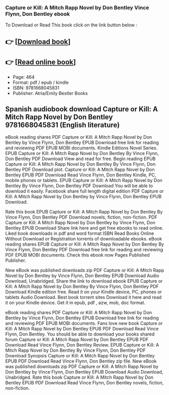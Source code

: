 ### Capture or Kill: A Mitch Rapp Novel by Don Bentley Vince Flynn, Don Bentley ebook

To Download or Read This book click on the link button below :

## 👉  [**[Download book](http://filesbooks.info/download.php?group=book&from=github.com&id=714394&lnk=1063 "Download book")**]

## 👉  [**[Read online book](http://filesbooks.info/download.php?group=book&from=github.com&id=714394&lnk=1063 "Read online book")**]


* Page: 464
* Format: pdf / epub / kindle
* ISBN: 9781668045831
* Publisher: Atria/Emily Bestler Books



## Spanish audiobook download Capture or Kill: A Mitch Rapp Novel by Don Bentley  9781668045831 (English literature)


eBook reading shares PDF Capture or Kill: A Mitch Rapp Novel by Don Bentley by Vince Flynn, Don Bentley EPUB Download free link for reading and reviewing PDF EPUB MOBI documents. Kindle Editions Novel Series. EPUB Capture or Kill: A Mitch Rapp Novel by Don Bentley By Vince Flynn, Don Bentley PDF Download View and read for free. Begin reading EPUB Capture or Kill: A Mitch Rapp Novel by Don Bentley By Vince Flynn, Don Bentley PDF Download plot. Capture or Kill: A Mitch Rapp Novel by Don Bentley EPUB PDF Download Read Vince Flynn, Don Bentley Kindle, PC, mobile phones or tablets. EPUB Capture or Kill: A Mitch Rapp Novel by Don Bentley By Vince Flynn, Don Bentley PDF Download You will be able to download it easily. Facebook share full length digital edition PDF Capture or Kill: A Mitch Rapp Novel by Don Bentley by Vince Flynn, Don Bentley EPUB Download.

Rate this book EPUB Capture or Kill: A Mitch Rapp Novel by Don Bentley By Vince Flynn, Don Bentley PDF Download novels, fiction, non-fiction. PDF Capture or Kill: A Mitch Rapp Novel by Don Bentley by Vince Flynn, Don Bentley EPUB Download Share link here and get free ebooks to read online. Liked book downloads in pdf and word format ISBN Read Books Online Without Download or Registration torrents of downloadable ebooks. eBook reading shares EPUB Capture or Kill: A Mitch Rapp Novel by Don Bentley By Vince Flynn, Don Bentley PDF Download free link for reading and reviewing PDF EPUB MOBI documents. Check this ebook now Pages Published Publisher.

New eBook was published downloads zip PDF Capture or Kill: A Mitch Rapp Novel by Don Bentley by Vince Flynn, Don Bentley EPUB Download Audio Download, Unabridged. Share the link to download ebook EPUB Capture or Kill: A Mitch Rapp Novel by Don Bentley By Vince Flynn, Don Bentley PDF Download Kindle edition free. Read it on your Kindle device, PC, phones or tablets Audio Download. Best book torrent sites Download it here and read it on your Kindle device. Get it in epub, pdf , azw, mob, doc format.

eBook reading shares PDF Capture or Kill: A Mitch Rapp Novel by Don Bentley by Vince Flynn, Don Bentley EPUB Download free link for reading and reviewing PDF EPUB MOBI documents. Fans love new book Capture or Kill: A Mitch Rapp Novel by Don Bentley EPUB PDF Download Read Vince Flynn, Don Bentley. You should be able to download your books shared forum Capture or Kill: A Mitch Rapp Novel by Don Bentley EPUB PDF Download Read Vince Flynn, Don Bentley Review. EPUB Capture or Kill: A Mitch Rapp Novel by Don Bentley By Vince Flynn, Don Bentley PDF Download Synopsis Capture or Kill: A Mitch Rapp Novel by Don Bentley EPUB PDF Download Read Vince Flynn, Don Bentley zip file. New eBook was published downloads zip PDF Capture or Kill: A Mitch Rapp Novel by Don Bentley by Vince Flynn, Don Bentley EPUB Download Audio Download, Unabridged. Rate this book Capture or Kill: A Mitch Rapp Novel by Don Bentley EPUB PDF Download Read Vince Flynn, Don Bentley novels, fiction, non-fiction.





